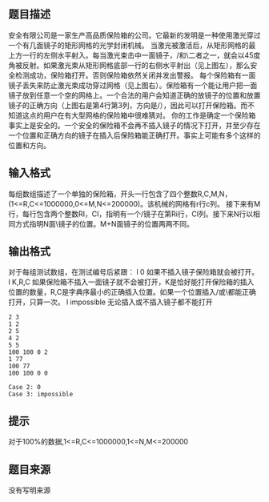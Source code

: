 


## 题目描述
安全有限公司是一家生产高品质保险箱的公司。它最新的发明是一种使用激光穿过一个有几面镜子的矩形网格的光学封闭机械。
当激光被激活后，从矩形网格的最上方一行的左侧水平射入。每当激光束击中一面镜子，/和\二者之一，就会以45度角被反射。如果激光束从矩形网格底部一行的右侧水平射出（见上图左），那么安全检测成功，保险箱打开。否则保险箱依然关闭并发出警报。
每个保险箱有一面镜子丢失来防止激光束成功穿过网格（见上图右）。保险箱有一个能让用户把一面镜子放到任意一个空的网格上。一个合法的用户会知道正确的放镜子的位置和放置镜子的正确方向（上图右是第4行第3列，方向是/），因此可以打开保险箱。而不知道这点的用户在有大型网格的保险箱中很难猜对。
你的工作是确定一个保险箱事实上是安全的。一个安全的保险箱不会再不插入镜子的情况下打开，并至少存在一个位置和正确方向的镜子在插入后保险箱能正确打开。事实上可能有多个这样的位置和方向。
## 输入格式
每组数组描述了一个单独的保险箱，开头一行包含了四个整数R,C,M,N，(1<=R,C<=1000000,0<=M,N<=200000)。该机械的网格有r行c列。
接下来有M行，每行包含两个整数RI，CI，指明有一个/镜子在第Ri行，CI列。接下来N行以相同方式指明N面\镜子的位置。M+N面镜子的位置两两不同。
## 输出格式
对于每组测试数组，在测试编号后紧跟：
l 0 如果不插入镜子保险箱就会被打开。
l K,R,C 如果保险箱不插入一面镜子就不会被打开，K是恰好能打开保险箱的插入位置的数量，R,C是字典序最小的正确插入位置。如果一个位置插入/或\都能正确打开，只算一次。
l impossible 无论插入或不插入镜子都不能打开

```input15 6 1 4
2 3
1 2
2 5
4 2
5 5
100 100 0 2
1 77
100 77
100 100 0 0

```

```output1Case 1: 2 4 3
Case 2: 0
Case 3: impossible
```

## 提示
对于100%的数据,1<=R,C<=1000000,1<=N,M<=200000
## 题目来源
没有写明来源


